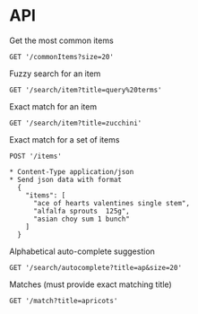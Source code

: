# API
Get the most common items

    GET '/commonItems?size=20'

Fuzzy search for an item

    GET '/search/item?title=query%20terms'

Exact match for an item

    GET '/search/item?title=zucchini'

Exact match for a set of items

    POST '/items'

    * Content-Type application/json
    * Send json data with format
      {
        "items": [
          "ace of hearts valentines single stem",
          "alfalfa sprouts  125g",
          "asian choy sum 1 bunch"
        ]
      }

Alphabetical auto-complete suggestion

    GET '/search/autocomplete?title=ap&size=20'

Matches (must provide exact matching title)

    GET '/match?title=apricots'
